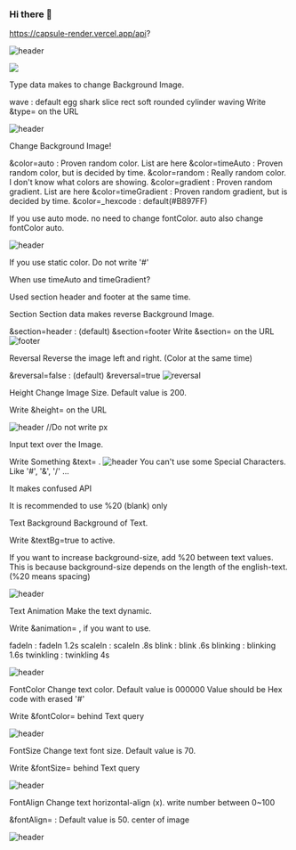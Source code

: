### Hi there 👋

<!--
**M-Java86/M-java86** is a ✨ _special_ ✨ repository because its `README.md` (this file) appears on your GitHub profile.

Here are some ideas to get you started:

- 🔭 I’m currently working on ...
- 🌱 I’m currently learning ...
- 👯 I’m looking to collaborate on ...
- 🤔 I’m looking for help with ...
- 💬 Ask me about ...
- 📫 How to reach me: ...
- 😄 Pronouns: ...
- ⚡ Fun fact: ...
-->



https://capsule-render.vercel.app/api?




![header](https://capsule-render.vercel.app/api?type=wave&color=auto&height=300&section=header&text=capsule%20render&fontSize=90)



<img src="https://capsule-render.vercel.app/api?type=wave&color=auto&height=300&section=header&text=capsule%20render&fontSize=90" />


Type data makes to change Background Image.

wave : default
egg
shark
slice
rect
soft
rounded
cylinder
waving
Write &type= on the URL

![header](https://capsule-render.vercel.app/api?type=slice)



Change Background Image!

&color=auto : Proven random color. List are here
&color=timeAuto : Proven random color, but is decided by time.
&color=random : Really random color. I don't know what colors are showing.
&color=gradient : Proven random gradient. List are here
&color=timeGradient : Proven random gradient, but is decided by time.
&color=_hexcode : default(#B897FF)

If you use auto mode. no need to change fontColor. auto also change fontColor auto.

![header](https://capsule-render.vercel.app/api?color=auto)

If you use static color. Do not write '#'

When use timeAuto and timeGradient?

Used section header and footer at the same time.


Section
Section data makes reverse Background Image.

&section=header : (default)
&section=footer
Write &section= on the URL
![footer](https://capsule-render.vercel.app/api?section=footer)

Reversal
Reverse the image left and right. (Color at the same time)

&reversal=false : (default)
&reversal=true
![reversal](https://capsule-render.vercel.app/api?type=slice&reversal=true&color=gradient)

Height
Change Image Size. Default value is 200.

Write &height= on the URL

![header](https://capsule-render.vercel.app/api?height=400)
//Do not write px

Input text over the Image.

Write Something &text= .
![header](https://capsule-render.vercel.app/api?text=Hello%World!)
You can't use some Special Characters. Like '#', '&', '/' ...

It makes confused API

It is recommended to use %20 (blank) only

Text Background
Background of Text.

Write &textBg=true to active.

If you want to increase background-size, add %20 between text values. This is because background-size depends on the length of the english-text. (%20 means spacing)

![header](https://capsule-render.vercel.app/api?type=rounded&color=gradient&text=%20asdf%20&height=300&fontSize=100&textBg=true)

Text Animation
Make the text dynamic.

Write &animation= , if you want to use.

fadeIn : fadeIn 1.2s
scaleIn : scaleIn .8s
blink : blink .6s
blinking : blinking 1.6s
twinkling : twinkling 4s

![header](https://capsule-render.vercel.app/api?text=capsule_render&animation=fadeIn)


FontColor
Change text color. Default value is 000000 Value should be Hex code with erased '#'

Write &fontColor= behind Text query

![header](https://capsule-render.vercel.app/api?text=Hello%World!&fontColor=d6ace6)


FontSize
Change text font size. Default value is 70.

Write &fontSize= behind Text query

![header](https://capsule-render.vercel.app/api?text=Hello%World!&fontSize=40)

FontAlign
Change text horizontal-align (x). write number between 0~100

&fontAlign= : Default value is 50. center of image

![header](https://capsule-render.vercel.app/api?text=Hello%World!&fontAlign=70)










